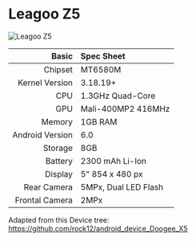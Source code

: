 Leagoo Z5
======================
![Leagoo Z5](https://image4.geekbuying.com/ggo_pic/2016-05-25/2016052509403149tvgs5.jpg "Leagoo Z5")

|      Basic      |    Spec Sheet        |
|----------------:|:---------------------|
|     Chipset     | MT6580M              |
| Kernel Version  | 3.18.19+             |
|       CPU       | 1.3GHz Quad-Core     |
|       GPU       | Mali-400MP2 416MHz   |
|      Memory     | 1GB RAM              |
| Android Version | 6.0                  |
|      Storage    | 8GB                  |
|      Battery    | 2300 mAh Li-Ion      |
|      Display    | 5" 854 x 480 px      |
|    Rear Camera  | 5MPx, Dual LED Flash |
|  Frontal Camera | 2MPx                 |

Adapted from this Device tree: https://github.com/rock12/android_device_Doogee_X5
